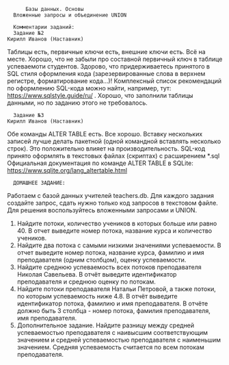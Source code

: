           Базы данных. Основы
      Вложенные запросы и объединение UNION

      Комментарии заданий:
      Задание №2
    Кирилл Иванов (Наставник)
Таблицы есть, первичные ключи есть, внешние ключи есть. Всё на месте.
Хорошо, что не забыли про составной первичный ключ в таблице успеваемоти студентов.
Здорово, что придерживаетесь принятого в SQL стиля оформления кода (зарезервированные слова в верхнем регистре, форматирование кода...)!
Комплексный список рекомендаций по оформлению SQL-кода можно найти, например, тут: https://www.sqlstyle.guide/ru/ .
Хорошо, что заполнили таблицы данными, но по заданию этого не требовалось.

      Задание №3
    Кирилл Иванов (Наставник)
Обе команды ALTER TABLE есть. Все хорошо.
Вставку нескольких записей лучше делать пакетной (одной командной вставлять несколько строк). Это положительно влияет на производительность.
SQL-код принято оформлять в текстовых файлах (скриптах) с расширением *.sql
Официальная документация по команде ALTER TABLE в SQLite: https://www.sqlite.org/lang_altertable.html

      ДОМАШНЕЕ ЗАДАНИЕ:
  Работаем с базой данных учителей teachers.db. Для каждого задания создайте запрос, сдать нужно
только код запросов в текстовом файле. Для решения воспользуйтесь вложенными запросами и UNION.
  1. Найдите потоки, количество учеников в которых больше или равно 40. В отчет выведите номер потока, название курса и количество учеников.
  2. Найдите два потока с самыми низкими значениями успеваемости. В отчет выведите номер потока, название курса, фамилию
и имя преподавателя (одним столбцом), оценку успеваемости.
  3. Найдите среднюю успеваемость всех потоков преподавателя Николая Савельева. В отчёт
выведите идентификатор преподавателя и среднюю оценку по потокам.
  4. Найдите потоки преподавателя Натальи Петровой, а также потоки, по которым успеваемость ниже 4.8.
В отчёт выведите идентификатор потока, фамилию и имя преподавателя. В отчёте должно быть 3 столбца - номер потока, фамилия преподавателя, имя преподавателя.
  5. Дополнительное задание. Найдите разницу между средней успеваемостью преподавателя с наивысшим соответствующим значением
и средней успеваемостью преподавателя с наименьшим значением. Средняя успеваемость считается по всем потокам преподавателя.

